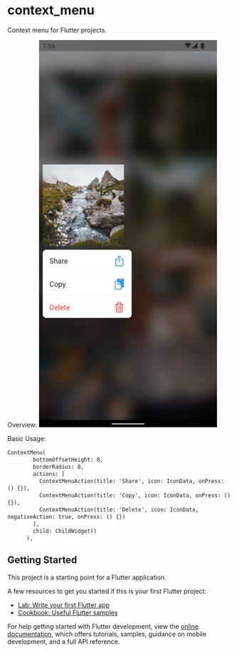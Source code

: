 # context_menu

Context menu for Flutter projects.

Overview:
<img alt="img.png" src="https://github.com/starchykov/context_menu/blob/main/assets/Screenshot_1661554576.png" width="400"/>

Basic Usage:
```
ContextMenu(
        bottomOffsetHeight: 8,
        borderRadius: 8,
        actions: [
          ContextMenuAction(title: 'Share', icon: IconData, onPress: () {}),
          ContextMenuAction(title: 'Copy', icon: IconData, onPress: () {}),
          ContextMenuAction(title: 'Delete', icon: IconData, negativeAction: true, onPress: () {})
        ],
        child: ChildWidget()
      ),
```
## Getting Started

This project is a starting point for a Flutter application.

A few resources to get you started if this is your first Flutter project:

- [Lab: Write your first Flutter app](https://docs.flutter.dev/get-started/codelab)
- [Cookbook: Useful Flutter samples](https://docs.flutter.dev/cookbook)

For help getting started with Flutter development, view the
[online documentation](https://docs.flutter.dev/), which offers tutorials,
samples, guidance on mobile development, and a full API reference.
